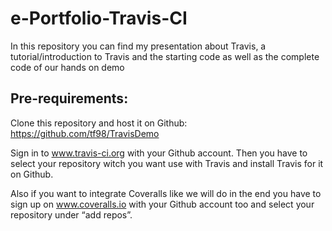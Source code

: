 # e-Portfolio-Travis-CI
In this repository you can find my presentation about Travis, a tutorial/introduction to Travis and the starting code as well as the complete code of our hands on demo

## Pre-requirements:
Clone this repository and host it on Github: https://github.com/tf98/TravisDemo

Sign in to www.travis-ci.org with your Github account. Then you have to select your repository witch you want use with Travis and install Travis for it on Github.

Also if you want to integrate Coveralls like we will do in the end you have to sign up on www.coveralls.io with your Github account too and select your repository under “add repos”.
